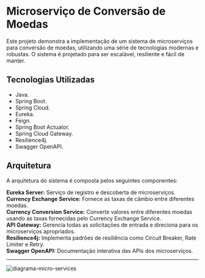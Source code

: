 
# Microserviço de Conversão de Moedas
Este projeto demonstra a implementação de um sistema de microserviços para conversão de moedas, utilizando uma série de tecnologias modernas e robustas. O sistema é projetado para ser escalável, resiliente e fácil de manter.

## Tecnologias Utilizadas
* Java.
* Spring Boot.
* Spring Cloud.
* Eureka.
* Feign.
* Spring Boot Actuator.
* Spring Cloud Gateway.
* Resilience4j.
* Swagger OpenAPI.
  
## Arquitetura
A arquitetura do sistema é composta pelos seguintes componentes:

**Eureka Server:** Serviço de registro e descoberta de microserviços.  
**Currency Exchange Service:** Fornece as taxas de câmbio entre diferentes moedas.  
**Currency Conversion Service:** Converte valores entre diferentes moedas usando as taxas fornecidas pelo Currency Exchange Service.  
**API Gateway:** Gerencia todas as solicitações de entrada e direciona para os microserviços apropriados.  
**Resilience4j:** Implementa padrões de resiliência como Circuit Breaker, Rate Limiter e Retry.  
**Swagger OpenAPI:** Documentação interativa das APIs dos microserviços.  

--- 

![diagrama-micro-services](https://github.com/ewertondrigues02/micro-services-conversao/assets/106437473/b63b7b37-a60d-46b3-bbd6-a5585df7e9c6)

  
